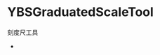 # YBSGraduatedScaleTool
刻度尺工具
- [](https://github.com/GitHubYYBS/YBSGraduatedScaleTool/blob/master/Snip20180604_1.png?raw=true)
